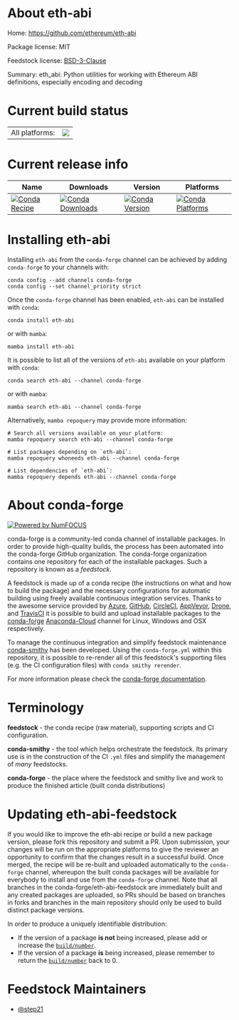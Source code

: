 About eth-abi
=============

Home: https://github.com/ethereum/eth-abi

Package license: MIT

Feedstock license: [BSD-3-Clause](https://github.com/conda-forge/eth-abi-feedstock/blob/main/LICENSE.txt)

Summary: eth_abi: Python utilities for working with Ethereum ABI definitions, especially encoding and decoding

Current build status
====================


<table><tr><td>All platforms:</td>
    <td>
      <a href="https://dev.azure.com/conda-forge/feedstock-builds/_build/latest?definitionId=10595&branchName=main">
        <img src="https://dev.azure.com/conda-forge/feedstock-builds/_apis/build/status/eth-abi-feedstock?branchName=main">
      </a>
    </td>
  </tr>
</table>

Current release info
====================

| Name | Downloads | Version | Platforms |
| --- | --- | --- | --- |
| [![Conda Recipe](https://img.shields.io/badge/recipe-eth--abi-green.svg)](https://anaconda.org/conda-forge/eth-abi) | [![Conda Downloads](https://img.shields.io/conda/dn/conda-forge/eth-abi.svg)](https://anaconda.org/conda-forge/eth-abi) | [![Conda Version](https://img.shields.io/conda/vn/conda-forge/eth-abi.svg)](https://anaconda.org/conda-forge/eth-abi) | [![Conda Platforms](https://img.shields.io/conda/pn/conda-forge/eth-abi.svg)](https://anaconda.org/conda-forge/eth-abi) |

Installing eth-abi
==================

Installing `eth-abi` from the `conda-forge` channel can be achieved by adding `conda-forge` to your channels with:

```
conda config --add channels conda-forge
conda config --set channel_priority strict
```

Once the `conda-forge` channel has been enabled, `eth-abi` can be installed with `conda`:

```
conda install eth-abi
```

or with `mamba`:

```
mamba install eth-abi
```

It is possible to list all of the versions of `eth-abi` available on your platform with `conda`:

```
conda search eth-abi --channel conda-forge
```

or with `mamba`:

```
mamba search eth-abi --channel conda-forge
```

Alternatively, `mamba repoquery` may provide more information:

```
# Search all versions available on your platform:
mamba repoquery search eth-abi --channel conda-forge

# List packages depending on `eth-abi`:
mamba repoquery whoneeds eth-abi --channel conda-forge

# List dependencies of `eth-abi`:
mamba repoquery depends eth-abi --channel conda-forge
```


About conda-forge
=================

[![Powered by
NumFOCUS](https://img.shields.io/badge/powered%20by-NumFOCUS-orange.svg?style=flat&colorA=E1523D&colorB=007D8A)](https://numfocus.org)

conda-forge is a community-led conda channel of installable packages.
In order to provide high-quality builds, the process has been automated into the
conda-forge GitHub organization. The conda-forge organization contains one repository
for each of the installable packages. Such a repository is known as a *feedstock*.

A feedstock is made up of a conda recipe (the instructions on what and how to build
the package) and the necessary configurations for automatic building using freely
available continuous integration services. Thanks to the awesome service provided by
[Azure](https://azure.microsoft.com/en-us/services/devops/), [GitHub](https://github.com/),
[CircleCI](https://circleci.com/), [AppVeyor](https://www.appveyor.com/),
[Drone](https://cloud.drone.io/welcome), and [TravisCI](https://travis-ci.com/)
it is possible to build and upload installable packages to the
[conda-forge](https://anaconda.org/conda-forge) [Anaconda-Cloud](https://anaconda.org/)
channel for Linux, Windows and OSX respectively.

To manage the continuous integration and simplify feedstock maintenance
[conda-smithy](https://github.com/conda-forge/conda-smithy) has been developed.
Using the ``conda-forge.yml`` within this repository, it is possible to re-render all of
this feedstock's supporting files (e.g. the CI configuration files) with ``conda smithy rerender``.

For more information please check the [conda-forge documentation](https://conda-forge.org/docs/).

Terminology
===========

**feedstock** - the conda recipe (raw material), supporting scripts and CI configuration.

**conda-smithy** - the tool which helps orchestrate the feedstock.
                   Its primary use is in the construction of the CI ``.yml`` files
                   and simplify the management of *many* feedstocks.

**conda-forge** - the place where the feedstock and smithy live and work to
                  produce the finished article (built conda distributions)


Updating eth-abi-feedstock
==========================

If you would like to improve the eth-abi recipe or build a new
package version, please fork this repository and submit a PR. Upon submission,
your changes will be run on the appropriate platforms to give the reviewer an
opportunity to confirm that the changes result in a successful build. Once
merged, the recipe will be re-built and uploaded automatically to the
`conda-forge` channel, whereupon the built conda packages will be available for
everybody to install and use from the `conda-forge` channel.
Note that all branches in the conda-forge/eth-abi-feedstock are
immediately built and any created packages are uploaded, so PRs should be based
on branches in forks and branches in the main repository should only be used to
build distinct package versions.

In order to produce a uniquely identifiable distribution:
 * If the version of a package **is not** being increased, please add or increase
   the [``build/number``](https://docs.conda.io/projects/conda-build/en/latest/resources/define-metadata.html#build-number-and-string).
 * If the version of a package **is** being increased, please remember to return
   the [``build/number``](https://docs.conda.io/projects/conda-build/en/latest/resources/define-metadata.html#build-number-and-string)
   back to 0.

Feedstock Maintainers
=====================

* [@step21](https://github.com/step21/)

